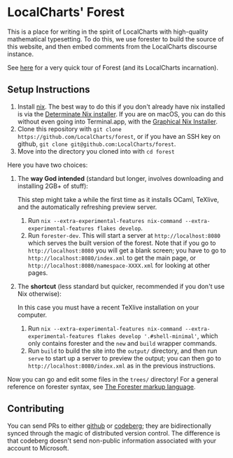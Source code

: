 # LocalCharts' Forest

This is a place for writing in the spirit of LocalCharts with high-quality mathematical typesetting. To do this, we use forester to build the source of this website, and then embed comments from the LocalCharts discourse instance.

See [here](https://forest.localcharts.org/lc-0002.xml) for a very quick tour of Forest (and its LocalCharts incarnation).

## Setup Instructions

1. Install [nix](https://nixos.org/explore). The best way to do this if you don't already have nix installed is via the [Determinate Nix installer](https://github.com/DeterminateSystems/nix-installer). If you are on macOS, you can do this without even going into Terminal.app, with the [Graphical Nix Installer](https://determinate.systems/posts/graphical-nix-installer).
2. Clone this repository with `git clone https://github.com/LocalCharts/forest`, or if you have an SSH key on github, `git clone git@github.com:LocalCharts/forest`.
3. Move into the directory you cloned into with `cd forest`

Here you have two choices:
1. The **way God intended** (standard but longer, involves downloading and installing 2GB+ of stuff): 

   This step might take a while the first time as it installs OCaml, TeXlive, and the automatically refreshing preview server.
   1. Run `nix --extra-experimental-features nix-command --extra-experimental-features flakes develop`.
   2. Run `forester-dev`. This will start a server at `http://localhost:8080` which serves the built version of the forest. Note that if you go to `http://localhost:8080` you will get a blank screen; you have to go to `http://localhost:8080/index.xml` to get the main page, or `http://localhost:8080/namespace-XXXX.xml` for looking at other pages.
2. The **shortcut** (less standard but quicker, recommended if you don't use Nix otherwise):

   In this case you must have a recent TeXlive installation on your computer.
   1. Run `nix --extra-experimental-features nix-command --extra-experimental-features flakes develop '.#shell-minimal'`, which only contains forester and the `new` and `build` wrapper commands.
   2. Run `build` to build the site into the `output/` directory, and then run `serve` to start up a server to preview the output; you can then go to `http://localhost:8080/index.xml` as in the previous instructions.

Now you can go and edit some files in the `trees/` directory!
For a general reference on forester syntax, see [The Forester markup language](http://www.jonmsterling.com/jms-007N.xml).

## Contributing

You can send PRs to either [github](https://github.com/LocalCharts/forest) or [codeberg](https://codeberg.org/LocalCharts/forest); they are bidirectionally synced through the magic of distributed version control. The difference is that codeberg doesn't send non-public information associated with your account to Microsoft.
